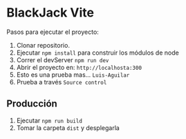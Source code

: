 # BlackJack Vite

Pasos para ejecutar el proyecto:

1. Clonar repositorio.
2. Ejecutar ``` npm install ``` para construir los módulos de node
3. Correr el devServer ```npm run dev```
4. Abrir el proyecto en: ```http://localhosta:300```
5. Esto es una prueba mas... ```Luis-Aguilar```
6. Prueba a través ```Source control```

## Producción

1. Ejecutar ``` npm run build ```
2. Tomar la carpeta ```dist``` y desplegarla